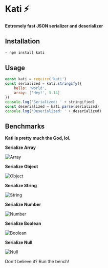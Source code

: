 # Kati ⚡
**Extremely fast JSON serializer and deserializer**

## Installation

```js
~ npm install kati
```

## Usage

```js
const kati = require('kati')
const serialized = kati.stringify({
    hello: 'world',
    array: ['Hey!', 3.14]
})
console.log('Serialized: ' + stringified)
const deserialized = kati.parse(serialized)
console.log('Deserialized: ' + deserialized)
```

## Benchmarks
**Kati is pretty much the God, lol.**

**Serialize Array**

![Array](https://cdn.discordapp.com/attachments/809147202470805555/842097163692933140/H4BojIFIvPeOAAAAAElFTkSuQmCC.png)

**Serialize Object**

![Object](https://cdn.discordapp.com/attachments/809147202470805555/842097497744998410/P2B05hncP9AAAAAElFTkSuQmCC.png)

**Serialize String**

![String](https://cdn.discordapp.com/attachments/809147202470805555/842097619080970240/eK1QGGD6vugeQZZfzlV9Cledu8zdpB0bryWX2DsjiPVNFFbXn8m18FoVTiGAiPv4piAIQAACEIAABCAAAQjES4AAEq2zAwCEIAAB.png)

**Serialize Number**

![Number](https://cdn.discordapp.com/attachments/809147202470805555/842097795883597862/R7oRZPPdHYAAAAASUVORK5CYII.png)

**Serialize Boolean**

![Boolean](https://cdn.discordapp.com/attachments/809147202470805555/842097927760642048/YbwEcro3SzwAAAAASUVORK5CYII.png)

**Serialize Null**

![Null](https://cdn.discordapp.com/attachments/809147202470805555/842097927760642048/YbwEcro3SzwAAAAASUVORK5CYII.png)

Don't believe it? Run the bench!